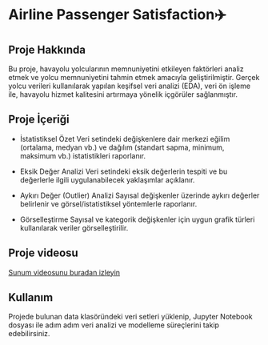 # Airline Passenger Satisfaction✈️

## Proje Hakkında

Bu proje, havayolu yolcularının memnuniyetini etkileyen faktörleri analiz etmek ve yolcu memnuniyetini tahmin etmek amacıyla geliştirilmiştir. Gerçek yolcu verileri kullanılarak yapılan keşifsel veri analizi (EDA), veri ön işleme ile, havayolu hizmet kalitesini artırmaya yönelik içgörüler sağlanmıştır.

## Proje İçeriği

- İstatistiksel Özet
Veri setindeki değişkenlere dair merkezi eğilim (ortalama, medyan vb.) ve dağılım (standart sapma, minimum, maksimum vb.) istatistikleri raporlanır.

- Eksik Değer Analizi
Veri setindeki eksik değerlerin tespiti ve bu değerlerle ilgili uygulanabilecek yaklaşımlar açıklanır.

- Aykırı Değer (Outlier) Analizi
Sayısal değişkenler üzerinde aykırı değerler belirlenir ve görsel/istatistiksel yöntemlerle raporlanır.

- Görselleştirme
Sayısal ve kategorik değişkenler için uygun grafik türleri kullanılarak veriler görselleştirilir.

## Proje videosu
[Sunum videosunu buradan izleyin]([https://www.youtube.com/watch?v=VIDEO_ID](https://youtu.be/M4rw8nQwFaw))


## Kullanım

Projede bulunan data klasöründeki veri setleri yüklenip, Jupyter Notebook dosyası ile adım adım veri analizi ve modelleme süreçlerini takip edebilirsiniz.  

